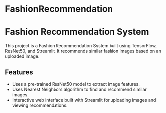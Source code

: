 # FashionRecommendation
# Fashion Recommendation System

This project is a Fashion Recommendation System built using TensorFlow, ResNet50, and Streamlit. It recommends similar fashion images based on an uploaded image.

## Features

- Uses a pre-trained ResNet50 model to extract image features.
- Uses Nearest Neighbors algorithm to find and recommend similar images.
- Interactive web interface built with Streamlit for uploading images and viewing recommendations.
